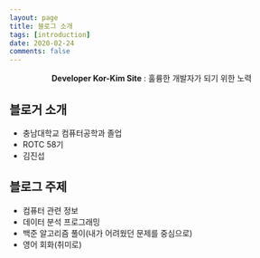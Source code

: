 ```yaml
---
layout: page
title: 블로그 소개
tags: [introduction]
date: 2020-02-24
comments: false
---
```


<center><b>Developer Kor-Kim Site</b> : 훌륭한 개발자가 되기 위한 노력</center>

## 블로거 소개
* 충남대학교 컴퓨터공학과 졸업
* ROTC 58기
* 김진섭

## 블로그 주제
* 컴퓨터 관련 정보
* 데이터 분석 프로그래밍
* 백준 알고리즘 풀이(내가 어려웠던 문제를 중심으로)  
* 영어 회화(취미로)
